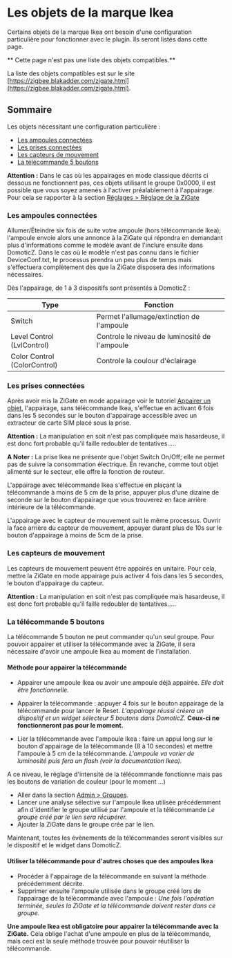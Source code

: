 # Les objets de la marque Ikea

Certains objets de la marque Ikea ont besoin d'une configuration particulière pour fonctionner avec le plugin. Ils seront listés dans cette page.

** Cette page n'est pas une liste des objets compatibles.**

La liste des objets compatibles est sur le site [https://zigbee.blakadder.com/zigate.html](https://zigbee.blakadder.com/zigate.html).


## Sommaire

Les objets nécessitant une configuration particulière :

* [Les ampoules connectées](#les-ampoules-connectéees#les-ampoules-connect%C3%A9es)
* [Les prises connectées](#les-prises-connect%C3%A9es)
* [Les capteurs de mouvement](#les-capteurs-de-mouvement)
* [La télécommande 5 boutons](#la-t%C3%A9l%C3%A9commande-5-boutons)


**Attention :** Dans le cas où les appairages en mode classique décrits ci dessous ne fonctionnent pas, ces objets utilisant le groupe 0x0000, il est possible que vous soyez amenés à l'activer préalablement à l'appairage. Pour cela se rapporter à la section [Réglages > Réglage de la ZiGate](WebUI_Reglages.md#r%C3%A9glages-de-la-zigate)

### Les ampoules connectées

Allumer/Éteindre six fois de suite votre ampoule (hors télécommande Ikea); l'ampoule envoie alors une annonce à la ZiGate qui répondra en demandant plus d'informations comme le modèle avant de l'inclure ensuite dans DomoticZ. Dans le cas où le modèle n'est pas connu dans le fichier DeviceConf.txt, le processus prendra un peu plus de temps mais s'effectuera complètement dès que la ZiGate disposera des informations nécessaires.

Dès l'appairage, de 1 à 3 dispositifs sont présentés à DomoticZ :

| Type                         | Fonction                                      |
| ---------------------------- | --------------------------------------------- |
| Switch                       | Permet l'allumage/extinction de l'ampoule     |
| Level Control (LvlControl)   | Controle le niveau de luminosité de l'ampoule |
| Color Control (ColorControl) | Controle la coulour d'éclairage               |

### Les prises connectées

Après avoir mis la ZiGate en mode appairage voir le tutoriel [Appairer un objet](Tuto_Appairage-objet.md), l'appairage, sans télécommande Ikea, s'effectue en activant 6 fois dans les 5 secondes sur le bouton d'appairage accessible avec un extracteur de carte SIM placé sous la prise.

**Attention :** La manipulation en soit n'est pas compliquée mais hasardeuse, il est donc fort probable qu'il faille redoubler de tentatives.....

**A Noter :** La prise Ikea ne présente que l'objet Switch On/Off; elle ne permet pas de suivre la consommation électrique. En revanche, comme tout objet alimenté sur le secteur, elle offre la fonction de routeur.

L'appairage avec télécommande Ikea s'effectue en plaçant la télécommande à moins de 5 cm de la prise, appuyer plus d'une dizaine de seconde sur le bouton d’appairage que vous trouverez en face arrière intérieure de la télécommande.

L'appairage avec le capteur de mouvement suit le même processus. Ouvrir la face arrière du capteur de mouvement, appuyer durant plus de 10s sur le bouton d'appairage à moins de 5cm de la prise.

### Les capteurs de mouvement

Les capteurs de mouvement peuvent être appairés en unitaire. Pour cela, mettre la ZiGate en mode appairage puis activer 4 fois dans les 5 secondes, le bouton d'appairage du capteur.

**Attention :** La manipulation en soit n'est pas compliquée mais hasardeuse, il est donc fort probable qu'il faille redoubler de tentatives.....


### La télécommande 5 boutons

La télécommande 5 bouton ne peut commander qu'un seul groupe.
Pour pouvoir appairer et utiliser la télécommande avec la ZiGate, il sera nécessaire d'avoir une ampoule Ikea au moment de l’installation.

#### Méthode pour appairer la télécommande

* Appairer une ampoule Ikea ou avoir une ampoule déjà appairée. *Elle doit être fonctionnelle.*
* Appairer la télécommande : appuyer 4 fois sur le bouton appairage de la télécommande pour lancer le Reset. *L'appairage réussi créera un dispositif et un widget sélecteur 5 boutons dans DomoticZ.* __Ceux-ci ne fonctionneront pas pour le moment.__

* Lier la télécommande avec l'ampoule Ikea : faire un appui long sur le bouton d'appairage de la télécommande (8 à 10 secondes) et mettre l'ampoule à 5 cm de la télécommande. *L'ampoule va varier de luminosité puis fera un flash (voir la documentation Ikea).*

A ce niveau, le réglage d'intensité de la télécommande fonctionne mais pas les boutons de variation de couleur (pour le moment ...)

* Aller dans la section [Admin > Groupes](WebUI_Admin.md#groupe).
* Lancer une analyse sélective sur l'ampoule Ikea utilisée précédemment afin d'identifier le groupe utilisé par l'ampoule et la télécommande *Le groupe créé par le lien sera récupérer.*
* Ajouter la ZiGate dans le groupe crée par le lien.

Maintenant, toutes les évènements de la télécommandes seront visibles sur le dispositif et le widget dans DomoticZ.


#### Utiliser la télécommande pour d'autres choses que des ampoules Ikea

* Procéder à l'appairage de la télécommande en suivant la méthode précédemment décrite.
* Supprimer ensuite l'ampoule utilisée dans le groupe créé lors de l’appairage de la télécommande avec l'ampoule : *Une fois l'opération terminée, seules la ZiGate et la télécommande doivent rester dans ce groupe.*

__Une ampoule Ikea est obligatoire pour appairer la télécommande avec la ZiGate.__ Cela oblige l'achat d'une ampoule en plus de la télécommande, mais ceci est la seule méthode trouvée pour pouvoir réutiliser la télécommande.
